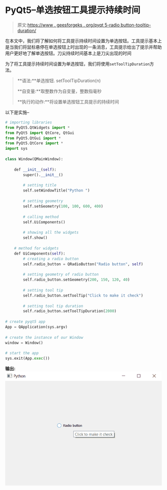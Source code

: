 # PyQt5–单选按钮工具提示持续时间

> 原文:[https://www . geesforgeks . org/pyqt 5-radio button-tooltip-duration/](https://www.geeksforgeeks.org/pyqt5-radiobutton-tooltip-duration/)

在本文中，我们将了解如何将工具提示持续时间设置为单选按钮。工具提示基本上是当我们将鼠标悬停在单选按钮上时出现的一条消息，工具提示给出了提示并帮助用户更好地了解单选按钮。刀尖持续时间基本上是刀尖出现的时间

为了将工具提示持续时间设置为单选按钮，我们将使用`setToolTipDuration`方法。

> **语法:**单选按钮. setToolTipDuration(n)
> 
> **自变量:**取整数作为自变量，整数指毫秒
> 
> **执行的动作:**将设置单选按钮工具提示的持续时间

以下是实施–

```py
# importing libraries
from PyQt5.QtWidgets import * 
from PyQt5 import QtCore, QtGui
from PyQt5.QtGui import * 
from PyQt5.QtCore import * 
import sys

class Window(QMainWindow):

    def __init__(self):
        super().__init__()

        # setting title
        self.setWindowTitle("Python ")

        # setting geometry
        self.setGeometry(100, 100, 600, 400)

        # calling method
        self.UiComponents()

        # showing all the widgets
        self.show()

    # method for widgets
    def UiComponents(self):
        # creating a radio button
        self.radio_button = QRadioButton("Radio button", self)

        # setting geometry of radio button
        self.radio_button.setGeometry(200, 150, 120, 40)

        # setting tool tip
        self.radio_button.setToolTip("Click to make it check")

        # setting tool tip duration
        self.radio_button.setToolTipDuration(2000)

# create pyqt5 app
App = QApplication(sys.argv)

# create the instance of our Window
window = Window()

# start the app
sys.exit(App.exec())
```

**输出:**
![](img/8726af9e4acc20529da457e72ee8839c.png)